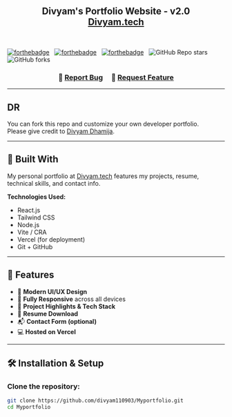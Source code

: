<h2 align="center">
  Divyam's Portfolio Website - v2.0<br/>
  <a href="https://myportfolio-i3n6.vercel.app/" target="_blank">Divyam.tech</a>
</h2>

<br/>

[![forthebadge](https://forthebadge.com/images/badges/built-with-love.svg)](https://forthebadge.com) &nbsp;
[![forthebadge](https://forthebadge.com/images/badges/made-with-javascript.svg)](https://forthebadge.com) &nbsp;
[![forthebadge](https://forthebadge.com/images/badges/open-source.svg)](https://forthebadge.com) &nbsp;
![GitHub Repo stars](https://img.shields.io/github/stars/divyam110903/Myportfolio?color=blue&logo=github&style=for-the-badge) &nbsp;
![GitHub forks](https://img.shields.io/github/forks/divyam110903/Myportfolio?color=blue&logo=github&style=for-the-badge)

</center>

<h3 align="center">
    🔹
    <a href="https://github.com/divyam110903/Myportfolio/issues">Report Bug</a> &nbsp; &nbsp;
    🔹
    <a href="https://github.com/divyam110903/Myportfolio/issues">Request Feature</a>
</h3>

---

## DR

You can fork this repo and customize your own developer portfolio.  
Please give credit to [Divyam Dhamija](https://github.com/divyam110903).

---

## 🚀 Built With

My personal portfolio at <a href="https://myportfolio-i3n6.vercel.app/" target="_blank">Divyam.tech</a> features my projects, resume, technical skills, and contact info.

**Technologies Used:**

- React.js  
- Tailwind CSS  
- Node.js  
- Vite / CRA  
- Vercel (for deployment)  
- Git + GitHub

---

## 📌 Features

- 🎨 **Modern UI/UX Design**  
- 📱 **Fully Responsive** across all devices  
- 🧠 **Project Highlights & Tech Stack**  
- 📝 **Resume Download**  
- 📬 **Contact Form (optional)**  
- 💻 **Hosted on Vercel**

---

## 🛠 Installation & Setup

### Clone the repository:

```bash
git clone https://github.com/divyam110903/Myportfolio.git
cd Myportfolio
```
